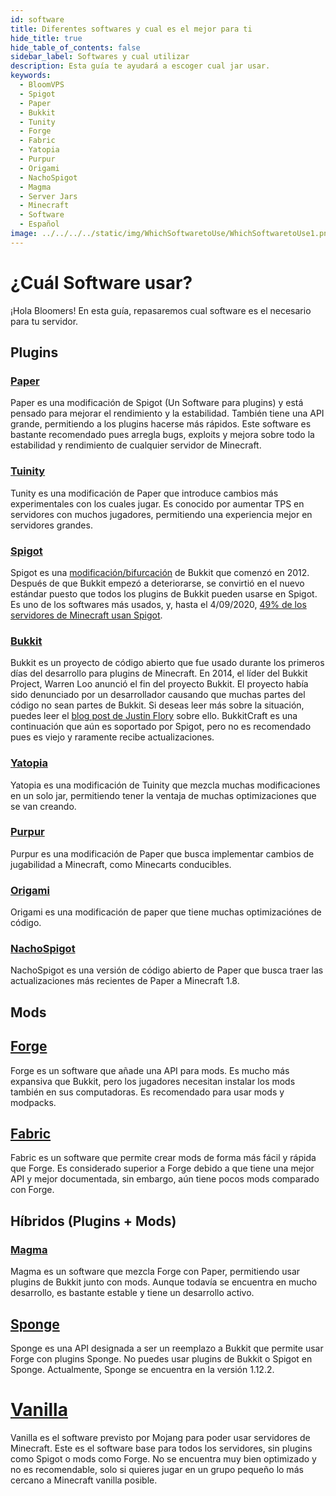 ```yaml
---
id: software
title: Diferentes softwares y cual es el mejor para ti
hide_title: true
hide_table_of_contents: false
sidebar_label: Softwares y cual utilizar
description: Esta guía te ayudará a escoger cual jar usar.
keywords:
  - BloomVPS
  - Spigot
  - Paper
  - Bukkit
  - Tunity
  - Forge
  - Fabric
  - Yatopia
  - Purpur
  - Origami
  - NachoSpigot
  - Magma
  - Server Jars
  - Minecraft
  - Software
  - Español
image: ../../../../static/img/WhichSoftwaretoUse/WhichSoftwaretoUse1.png
---
```

# ¿Cuál Software usar?
¡Hola Bloomers! En esta guía, repasaremos cual software es el necesario para tu servidor.

## Plugins
### [Paper](https://github.com/PaperMC/Paper)
Paper es una modificación de Spigot (Un Software para plugins) y está pensado para mejorar el rendimiento y la estabilidad. También tiene una API grande, permitiendo a los plugins hacerse más rápidos. Este software es bastante recomendado pues arregla bugs, exploits y mejora sobre todo la estabilidad y rendimiento de cualquier servidor de Minecraft. 

### [Tuinity](https://github.com/Spottedleaf/Tuinity)
Tunity es una modificación de Paper que introduce cambios más experimentales con los cuales jugar. Es conocido por aumentar TPS en servidores con muchos jugadores, permitiendo una experiencia mejor en servidores grandes.

### [Spigot](https://www.spigotmc.org/)
Spigot es una [modificación/bifurcación](https://es.wikipedia.org/wiki/Bifurcación_(desarrollo_de_software)) de Bukkit que comenzó en 2012. Después de que Bukkit empezó a deteriorarse, se convirtió en el nuevo estándar puesto que todos los plugins de Bukkit pueden usarse en Spigot. Es uno de los softwares más usados, y, hasta el 4/09/2020, [49% de los servidores de Minecraft usan Spigot](https://bstats.org/plugin/bukkit/_bukkit_/1).

### [Bukkit](https://bukkit.org/)
Bukkit es un proyecto de código abierto que fue usado durante los primeros días del desarrollo para plugins de Minecraft. En 2014, el líder del Bukkit Project, Warren Loo anunció el fin del proyecto Bukkit. El proyecto había sido denunciado por un desarrollador causando que muchas partes del código no sean partes de Bukkit. Si deseas leer más sobre la situación, puedes leer el [blog post de Justin Flory](https://blog.jwf.io/2020/04/open-source-minecraft-bukkit-gpl/) sobre ello. BukkitCraft es una continuación que aún es soportado por Spigot, pero no es recomendado pues es viejo y raramente recibe actualizaciones.

### [Yatopia](https://github.com/YatopiaMC/Yatopia)
Yatopia es una modificación de Tuinity que mezcla muchas modificaciones en un solo jar, permitiendo tener la ventaja de muchas optimizaciones que se van creando.

### [Purpur](https://github.com/pl3xgaming/Purpur)
Purpur es una modificación de Paper que busca implementar cambios de jugabilidad a Minecraft, como Minecarts conducibles.

### [Origami](https://github.com/Minebench/Origami)
Origami es una modificación de paper que tiene muchas optimizaciónes de código.

### [NachoSpigot](https://github.com/CobbleSword/NachoSpigot)
NachoSpigot es una versión de código abierto de Paper que busca traer las actualizaciones más recientes de Paper a Minecraft 1.8.

## Mods
## [Forge](https://files.minecraftforge.net/)
Forge es un software que añade una API para mods. Es mucho más expansiva que Bukkit, pero los jugadores necesitan instalar los mods también en sus computadoras. Es recomendado para usar mods y modpacks.

## [Fabric](https://fabricmc.net/)
Fabric es un software que permite crear mods de forma más fácil y rápida que Forge. Es considerado superior a Forge debido a que tiene una mejor API y mejor documentada, sin embargo, aún tiene pocos mods comparado con Forge. 

## Híbridos (Plugins + Mods)

### [Magma](https://magmafoundation.org/)
Magma es un software que mezcla Forge con Paper, permitiendo usar plugins de Bukkit junto con mods. Aunque todavía se encuentra en mucho desarrollo, es bastante estable y tiene un desarrollo activo.

## [Sponge](https://www.spongepowered.org/)
Sponge es una API designada a ser un reemplazo a Bukkit que permite usar Forge con plugins Sponge. No puedes usar plugins de Bukkit o Spigot en Sponge. Actualmente, Sponge se encuentra en la versión 1.12.2.


# [Vanilla](https://www.minecraft.net/en-us/download/server)
Vanilla es el software previsto por Mojang para poder usar servidores de Minecraft. Este es el software base para todos los servidores, sin plugins como Spigot o mods como Forge. No se encuentra muy bien optimizado y no es recomendable, solo si quieres jugar en un grupo pequeño lo más cercano a Minecraft vanilla posible.
